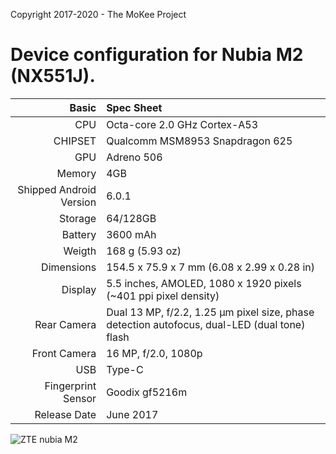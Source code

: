 Copyright 2017-2020 - The MoKee Project

Device configuration for Nubia M2 (NX551J).
=======================================================

Basic   | Spec Sheet
-------:|:-------------------------------------------------------------------------
CPU     | Octa-core 2.0 GHz Cortex-A53
CHIPSET | Qualcomm MSM8953 Snapdragon 625
GPU     | Adreno 506
Memory  | 4GB
Shipped Android Version | 6.0.1
Storage | 64/128GB
Battery | 3600 mAh
Weigth | 168 g (5.93 oz)
Dimensions | 154.5 x 75.9 x 7 mm (6.08 x 2.99 x 0.28 in)
Display | 5.5 inches, AMOLED, 1080 x 1920 pixels (~401 ppi pixel density)
Rear Camera  | Dual 13 MP, f/2.2, 1.25 µm pixel size, phase detection autofocus, dual-LED (dual tone) flash
Front Camera | 16 MP, f/2.0, 1080p
USB          | Type-C
Fingerprint Sensor | Goodix gf5216m
Release Date | June 2017

![ZTE nubia M2](https://cdn2.gsmarena.com/vv/pics/zte/zte-nubia-m2-0.jpg "ZTE nubia M2")
